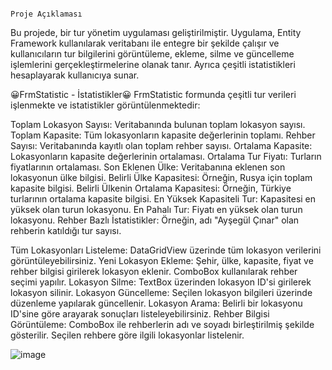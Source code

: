                                                                                   Proje Açıklaması
Bu projede, bir tur yönetim uygulaması geliştirilmiştir. Uygulama, Entity Framework kullanılarak veritabanı ile entegre bir şekilde çalışır ve kullanıcıların tur bilgilerini görüntüleme, ekleme, silme ve güncelleme işlemlerini gerçekleştirmelerine olanak tanır. Ayrıca çeşitli istatistikleri hesaplayarak kullanıcıya sunar.

😀FrmStatistic - İstatistikler😀
FrmStatistic formunda çeşitli tur verileri işlenmekte ve istatistikler görüntülenmektedir:

Toplam Lokasyon Sayısı: Veritabanında bulunan toplam lokasyon sayısı.
Toplam Kapasite: Tüm lokasyonların kapasite değerlerinin toplamı.
Rehber Sayısı: Veritabanında kayıtlı olan toplam rehber sayısı.
Ortalama Kapasite: Lokasyonların kapasite değerlerinin ortalaması.
Ortalama Tur Fiyatı: Turların fiyatlarının ortalaması.
Son Eklenen Ülke: Veritabanına eklenen son lokasyonun ülke bilgisi.
Belirli Ülke Kapasitesi: Örneğin, Rusya için toplam kapasite bilgisi.
Belirli Ülkenin Ortalama Kapasitesi: Örneğin, Türkiye turlarının ortalama kapasite bilgisi.
En Yüksek Kapasiteli Tur: Kapasitesi en yüksek olan turun lokasyonu.
En Pahalı Tur: Fiyatı en yüksek olan turun lokasyonu.
Rehber Bazlı İstatistikler: Örneğin, adı "Ayşegül Çınar" olan rehberin katıldığı tur sayısı.

Tüm Lokasyonları Listeleme: DataGridView üzerinde tüm lokasyon verilerini görüntüleyebilirsiniz.
Yeni Lokasyon Ekleme:
Şehir, ülke, kapasite, fiyat ve rehber bilgisi girilerek lokasyon eklenir.
ComboBox kullanılarak rehber seçimi yapılır.
Lokasyon Silme:
TextBox üzerinden lokasyon ID'si girilerek lokasyon silinir.
Lokasyon Güncelleme:
Seçilen lokasyon bilgileri üzerinde düzenleme yapılarak güncellenir.
Lokasyon Arama:
Belirli bir lokasyonu ID'sine göre arayarak sonuçları listeleyebilirsiniz.
Rehber Bilgisi Görüntüleme:
ComboBox ile rehberlerin adı ve soyadı birleştirilmiş şekilde gösterilir.
Seçilen rehbere göre ilgili lokasyonlar listelenir.

![image](https://github.com/user-attachments/assets/d1f91bc9-1b85-4302-bae0-b290459157bd)
